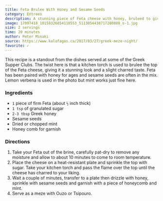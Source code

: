 ```yaml
---
title: Feta Brulee With Honey and Sesame Seeds
category: Entrees
description: A stunning piece of Feta cheese with honey, bruleed to give that slight charred taste. Garnished with sesame seeds and mint.
image: 17097418_10158326854110553_5113054438717280888_o-1.jpg
size: 2 servings
time: 20 minutes
author: Peter Minaki
source: https://www.kalofagas.ca/2017/03/27/greek-meze-night/
favorite: ✓
---
```


This recipe is a standout from the dishes served at some of the Greek Supper Clubs. The twist here is that a kitchen torch is used to brulee the top of the Feta cheese, giving it a stunning look and a slight charred taste. Feta has been paired with honey for ages and sesame seeds are often in the mix. Lemon verbena is used in the photo but mint works just fine here.

### Ingredients

* `1` piece of firm Feta (about `½` inch thick)
* `1 tsp` of granulated sugar
* `2-3 tbsp` Greek honey
* Sesame seeds
* Dried or chopped mint
* Honey comb for garnish

### Directions

1. Take your Feta out of the brine, carefully pat-dry to remove any moisture and allow to about 10 minutes to come to room temperature.
2. Place the cheese on a heat-resistant plate and sprinkle the top with sugar. Take your kitchen torch and pass the flame over the top until the cheese has charred to your liking.
3. Wait a couple of minutes, transfer to a plate then drizzle with honey, sprinkle with sesame seeds and garnish with a piece of honeycomb and mint.
4. Serve as a meze with Ouzo or Tsipouro.